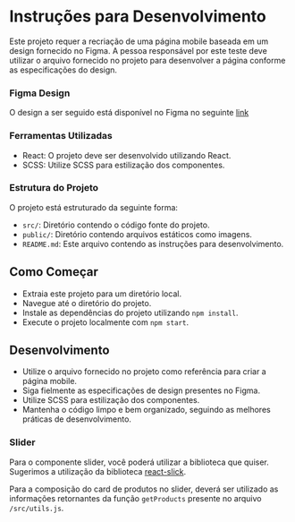 # Instruções para Desenvolvimento

Este projeto requer a recriação de uma página mobile baseada em um design fornecido no Figma. A pessoa responsável por este teste deve utilizar o arquivo fornecido no projeto para desenvolver a página conforme as especificações do design.

### Figma Design
O design a ser seguido está disponível no Figma no seguinte [link](https://www.figma.com/file/lAAailSNvI7cZQAllaYOgh/Untitled?type=design&node-id=0%3A1&mode=design&t=MXWGaECxZGzFZF24-1)


### Ferramentas Utilizadas

* React: O projeto deve ser desenvolvido utilizando React.
* SCSS: Utilize SCSS para estilização dos componentes.

### Estrutura do Projeto

O projeto está estruturado da seguinte forma:

* `src/`: Diretório contendo o código fonte do projeto.
* `public/`: Diretório contendo arquivos estáticos como imagens. 
* `README.md`: Este arquivo contendo as instruções para desenvolvimento.

## Como Começar

* Extraia este projeto para um diretório local.
* Navegue até o diretório do projeto.
* Instale as dependências do projeto utilizando `npm install`.
* Execute o projeto localmente com `npm start`.

## Desenvolvimento
* Utilize o arquivo fornecido no projeto como referência para criar a página mobile.
* Siga fielmente as especificações de design presentes no Figma.
* Utilize SCSS para estilização dos componentes.
* Mantenha o código limpo e bem organizado, seguindo as melhores práticas de desenvolvimento.

### Slider

Para o componente slider, você poderá utilizar a biblioteca que quiser. Sugerimos a utilização da biblioteca [react-slick](https://react-slick.neostack.com/).

Para a composição do card de produtos no slider, deverá ser utilizado as informações retornantes da função `getProducts` presente no arquivo `/src/utils.js`.

